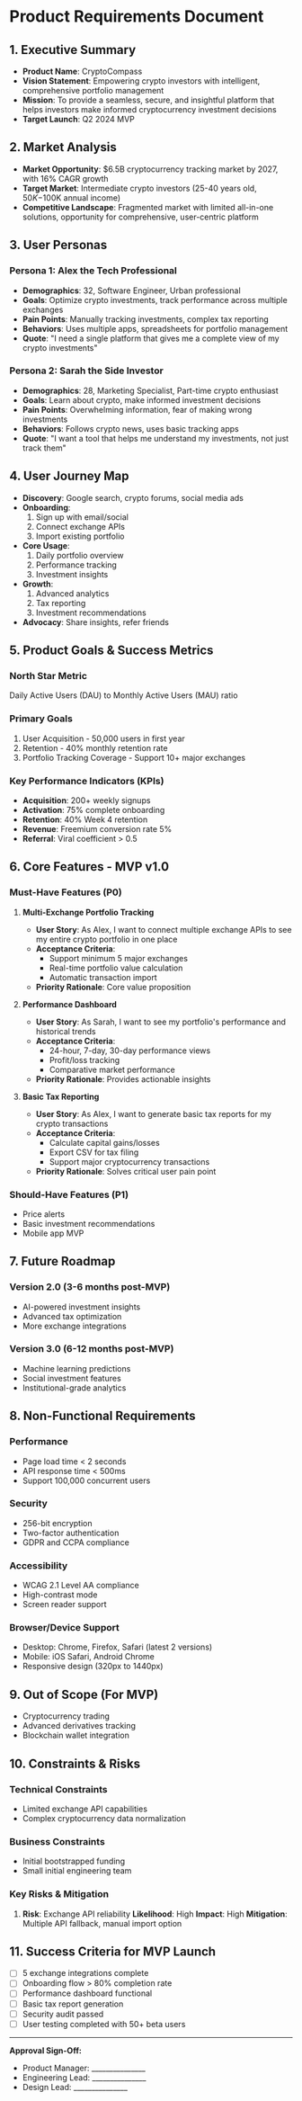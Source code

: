 # Product Requirements Document

## 1. Executive Summary
- **Product Name**: CryptoCompass
- **Vision Statement**: Empowering crypto investors with intelligent, comprehensive portfolio management
- **Mission**: To provide a seamless, secure, and insightful platform that helps investors make informed cryptocurrency investment decisions
- **Target Launch**: Q2 2024 MVP

## 2. Market Analysis
- **Market Opportunity**: $6.5B cryptocurrency tracking market by 2027, with 16% CAGR growth
- **Target Market**: Intermediate crypto investors (25-40 years old, $50K-$100K annual income)
- **Competitive Landscape**: Fragmented market with limited all-in-one solutions, opportunity for comprehensive, user-centric platform

## 3. User Personas

### Persona 1: Alex the Tech Professional
- **Demographics**: 32, Software Engineer, Urban professional
- **Goals**: Optimize crypto investments, track performance across multiple exchanges
- **Pain Points**: Manually tracking investments, complex tax reporting
- **Behaviors**: Uses multiple apps, spreadsheets for portfolio management
- **Quote**: "I need a single platform that gives me a complete view of my crypto investments"

### Persona 2: Sarah the Side Investor
- **Demographics**: 28, Marketing Specialist, Part-time crypto enthusiast
- **Goals**: Learn about crypto, make informed investment decisions
- **Pain Points**: Overwhelming information, fear of making wrong investments
- **Behaviors**: Follows crypto news, uses basic tracking apps
- **Quote**: "I want a tool that helps me understand my investments, not just track them"

## 4. User Journey Map
- **Discovery**: Google search, crypto forums, social media ads
- **Onboarding**: 
  1. Sign up with email/social
  2. Connect exchange APIs
  3. Import existing portfolio
- **Core Usage**: 
  1. Daily portfolio overview
  2. Performance tracking
  3. Investment insights
- **Growth**: 
  1. Advanced analytics
  2. Tax reporting
  3. Investment recommendations
- **Advocacy**: Share insights, refer friends

## 5. Product Goals & Success Metrics

### North Star Metric
Daily Active Users (DAU) to Monthly Active Users (MAU) ratio

### Primary Goals
1. User Acquisition - 50,000 users in first year
2. Retention - 40% monthly retention rate
3. Portfolio Tracking Coverage - Support 10+ major exchanges

### Key Performance Indicators (KPIs)
- **Acquisition**: 200+ weekly signups
- **Activation**: 75% complete onboarding
- **Retention**: 40% Week 4 retention
- **Revenue**: Freemium conversion rate 5%
- **Referral**: Viral coefficient > 0.5

## 6. Core Features - MVP v1.0

### Must-Have Features (P0)

1. **Multi-Exchange Portfolio Tracking**
   - **User Story**: As Alex, I want to connect multiple exchange APIs to see my entire crypto portfolio in one place
   - **Acceptance Criteria**:
     * Support minimum 5 major exchanges
     * Real-time portfolio value calculation
     * Automatic transaction import
   - **Priority Rationale**: Core value proposition

2. **Performance Dashboard**
   - **User Story**: As Sarah, I want to see my portfolio's performance and historical trends
   - **Acceptance Criteria**:
     * 24-hour, 7-day, 30-day performance views
     * Profit/loss tracking
     * Comparative market performance
   - **Priority Rationale**: Provides actionable insights

3. **Basic Tax Reporting**
   - **User Story**: As Alex, I want to generate basic tax reports for my crypto transactions
   - **Acceptance Criteria**:
     * Calculate capital gains/losses
     * Export CSV for tax filing
     * Support major cryptocurrency transactions
   - **Priority Rationale**: Solves critical user pain point

### Should-Have Features (P1)
- Price alerts
- Basic investment recommendations
- Mobile app MVP

## 7. Future Roadmap

### Version 2.0 (3-6 months post-MVP)
- AI-powered investment insights
- Advanced tax optimization
- More exchange integrations

### Version 3.0 (6-12 months post-MVP)
- Machine learning predictions
- Social investment features
- Institutional-grade analytics

## 8. Non-Functional Requirements

### Performance
- Page load time < 2 seconds
- API response time < 500ms
- Support 100,000 concurrent users

### Security
- 256-bit encryption
- Two-factor authentication
- GDPR and CCPA compliance

### Accessibility
- WCAG 2.1 Level AA compliance
- High-contrast mode
- Screen reader support

### Browser/Device Support
- Desktop: Chrome, Firefox, Safari (latest 2 versions)
- Mobile: iOS Safari, Android Chrome
- Responsive design (320px to 1440px)

## 9. Out of Scope (For MVP)
- Cryptocurrency trading
- Advanced derivatives tracking
- Blockchain wallet integration

## 10. Constraints & Risks

### Technical Constraints
- Limited exchange API capabilities
- Complex cryptocurrency data normalization

### Business Constraints
- Initial bootstrapped funding
- Small initial engineering team

### Key Risks & Mitigation
1. **Risk**: Exchange API reliability
   **Likelihood**: High
   **Impact**: High
   **Mitigation**: Multiple API fallback, manual import option

## 11. Success Criteria for MVP Launch
- [ ] 5 exchange integrations complete
- [ ] Onboarding flow > 80% completion rate
- [ ] Performance dashboard functional
- [ ] Basic tax report generation
- [ ] Security audit passed
- [ ] User testing completed with 50+ beta users

---

**Approval Sign-Off:**
- Product Manager: _______________
- Engineering Lead: _______________
- Design Lead: _______________